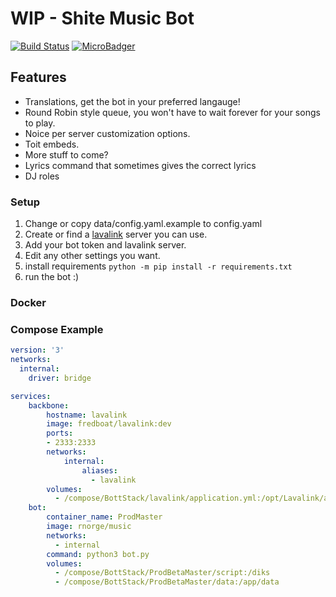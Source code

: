 # WIP - Shite Music Bot

[![Build Status](https://jenkins.roxedus.net/buildStatus/icon?job=MusicBot%2Fdev)](https://jenkins.roxedus.net/job/MusicBot/job/dev/)
[![MicroBadger](https://images.microbadger.com/badges/image/rnorge/music:dev-amd64.svg)](https://microbadger.com/images/rnorge/music:dev-amd64 "Get your own image badge on microbadger.com")

## Features

- Translations, get the bot in your preferred langauge!
- Round Robin style queue, you won't have to wait forever for your songs to play.
- Noice per server customization options.
- Toit embeds.
- More stuff to come?
- Lyrics command that sometimes gives the correct lyrics
- DJ roles

### Setup

1. Change or copy data/config.yaml.example to config.yaml
2. Create or find a [lavalink](https://github.com/Frederikam/Lavalink) server you can use.
3. Add your bot token and lavalink server.
4. Edit any other settings you want.
5. install requirements `python -m pip install -r requirements.txt`
6. run the bot :)

### Docker

### Compose Example

````yaml
version: '3'
networks:
  internal:
    driver: bridge

services:
    backbone:
        hostname: lavalink
        image: fredboat/lavalink:dev
        ports:
        - 2333:2333
        networks:
            internal:
                aliases:
                  - lavalink
        volumes:
          - /compose/BottStack/lavalink/application.yml:/opt/Lavalink/application.yml
    bot:
        container_name: ProdMaster
        image: rnorge/music
        networks:
          - internal
        command: python3 bot.py
        volumes:
          - /compose/BottStack/ProdBetaMaster/script:/diks
          - /compose/BottStack/ProdBetaMaster/data:/app/data
````
